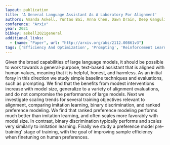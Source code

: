 ```yaml
---
layout: publication
title: 'A General Language Assistant As A Laboratory For Alignment'
authors: Amanda Askell, Yuntao Bai, Anna Chen, Dawn Drain, Deep Ganguli, Tom Henighan, Andy Jones, Nicholas Joseph, Ben Mann, Nova Dassarma, Nelson Elhage, Zac Hatfield-dodds, Danny Hernandez, Jackson Kernion, Kamal Ndousse, Catherine Olsson, Dario Amodei, Tom Brown, Jack Clark, Sam Mccandlish, Chris Olah, Jared Kaplan
conference: "Arxiv"
year: 2021
bibkey: askell2021general
additional_links:
  - {name: "Paper", url: "http://arxiv.org/abs/2112.00861v3"}
tags: ['Efficiency And Optimization', 'Prompting', 'Reinforcement Learning', 'Training Techniques', 'Uncategorized']
---
```

Given the broad capabilities of large language models, it should be possible to work towards a general-purpose, text-based assistant that is aligned with human values, meaning that it is helpful, honest, and harmless. As an initial foray in this direction we study simple baseline techniques and evaluations, such as prompting. We find that the benefits from modest interventions increase with model size, generalize to a variety of alignment evaluations, and do not compromise the performance of large models. Next we investigate scaling trends for several training objectives relevant to alignment, comparing imitation learning, binary discrimination, and ranked preference modeling. We find that ranked preference modeling performs much better than imitation learning, and often scales more favorably with model size. In contrast, binary discrimination typically performs and scales very similarly to imitation learning. Finally we study a preference model pre-training' stage of training, with the goal of improving sample efficiency when finetuning on human preferences.
